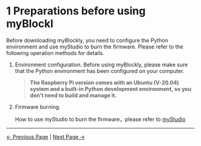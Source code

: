 # 1 Preparations before using myBlockl

Before downloading myBlockly, you need to configure the Python environment and use myStudio to burn the firmware. Please refer to the following operation methods for details.

1. Environment configuration. Before using myBlockly, please make sure that the Python environment has been configured on your computer.

   > **The Raspberry Pi version comes with an Ubuntu (V-20.04) system and a built-in Python development environment, so you don't need to build and manage it.**

2. Firmware burning.

   How to use myStudio to burn the firmware，please refer to [myStudio](../5.2.2-mystudio/README.md)


---

  [← Previous Page](./README.md) | [Next Page →](./2-install_uninstall.md)


